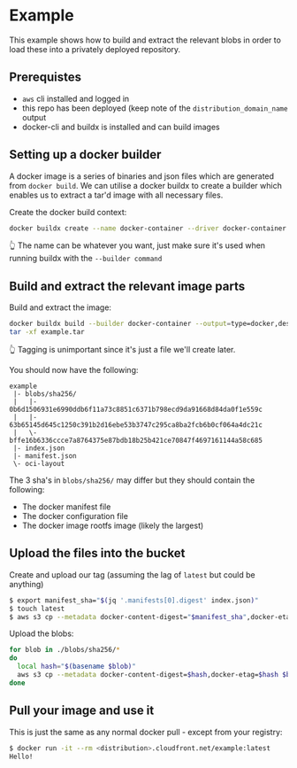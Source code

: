 # Example

This example shows how to build and extract the relevant blobs in order to load
these into a privately deployed repository.

## Prerequistes

- `aws` cli installed and logged in
- this repo has been deployed (keep note of the `distribution_domain_name`
  output
- docker-cli and buildx is installed and can build images

## Setting up a docker builder

A docker image is a series of binaries and json files which are generated from
`docker build`. We can utilise a docker buildx to create a builder which enables
us to extract a tar'd image with all necessary files.

Create the docker build context:

```sh
docker buildx create --name docker-container --driver docker-container
```

👆 The name can be whatever you want, just make sure it's used when running
buildx with the `--builder command`

## Build and extract the relevant image parts

Build and extract the image:

```sh
docker buildx build --builder docker-container --output=type=docker,dest=example.tar .
tar -xf example.tar
```

👆 Tagging is unimportant since it's just a file we'll create later.

You should now have the following:
```
example
 |- blobs/sha256/
 |   |- 0b6d1506931e6990ddb6f11a73c8851c6371b798ecd9da91668d84da0f1e559c 
 |   |- 63b65145d645c1250c391b2d16ebe53b3747c295ca8ba2fcb6b0cf064a4dc21c
 |   \- bffe16b6336ccce7a8764375e87bdb18b25b421ce70847f4697161144a58c685 
 |- index.json
 |- manifest.json
 \- oci-layout
```

The 3 sha's in `blobs/sha256/` may differ but they should contain the following:

- The docker manifest file
- The docker configuration file
- The docker image rootfs image (likely the largest)

## Upload the files into the bucket

Create and upload our tag (assuming the lag of `latest` but could be anything)

```sh
$ export manifest_sha="$(jq '.manifests[0].digest' index.json)"
$ touch latest
$ aws s3 cp --metadata docker-content-digest="$manifest_sha",docker-etag="$manifest_sha" latest s3://s3-docker-registry-container-storage/v2/example/manifests/latest
```

Upload the blobs:

```sh
for blob in ./blobs/sha256/*
do
  local hash="$(basename $blob)"
  aws s3 cp --metadata docker-content-digest=$hash,docker-etag=$hash $blob s3://s3-docker-registry-container-storage/v2/example/${blob:2}
done
```

## Pull your image and use it

This is just the same as any normal docker pull - except from your registry:

```sh
$ docker run -it --rm <distribution>.cloudfront.net/example:latest
Hello!
```
